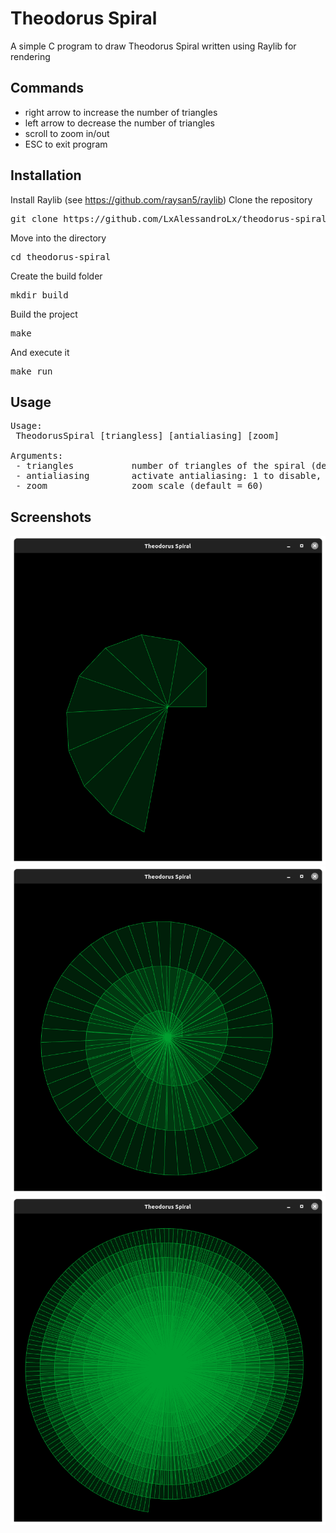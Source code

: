 # Theodorus Spiral
A simple C program to draw Theodorus Spiral written using Raylib for rendering

## Commands
- right arrow to increase the number of triangles
- left arrow to decrease the number of triangles
- scroll to zoom in/out
- ESC to exit program

## Installation
Install Raylib (see https://github.com/raysan5/raylib)
Clone the repository
<pre>
git clone https://github.com/LxAlessandroLx/theodorus-spiral.git
</pre>
Move into the directory
<pre>
cd theodorus-spiral
</pre>
Create the build folder
<pre>
mkdir build
</pre>
Build the project
<pre>
make
</pre>
And execute it
<pre>
make run
</pre>

## Usage
<pre>
Usage: 
 TheodorusSpiral [triangless] [antialiasing] [zoom]

Arguments:
 - triangles           number of triangles of the spiral (default = 50)
 - antialiasing        activate antialiasing: 1 to disable, 2 to enable (default = 1)
 - zoom                zoom scale (default = 60)
</pre>

## Screenshots
![Screenshot 1](/screenshots/screenshot1.png)
![Screenshot 2](/screenshots/screenshot2.png)
![Screenshot 3](/screenshots/screenshot3.png)
